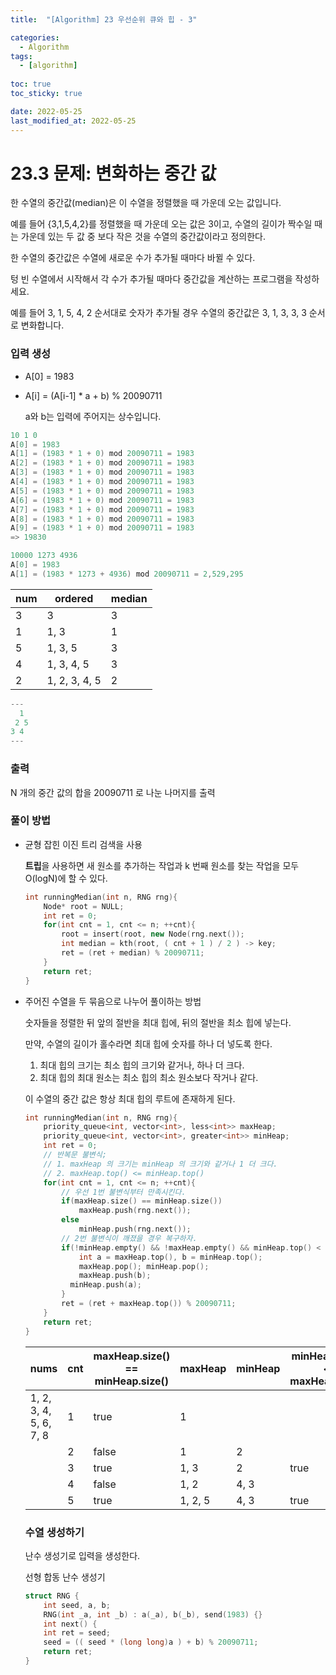 ```yaml
---
title:  "[Algorithm] 23 우선순위 큐와 힙 - 3"

categories:
  - Algorithm
tags:
  - [algorithm]
  
toc: true
toc_sticky: true

date: 2022-05-25
last_modified_at: 2022-05-25
---
```


# 23.3 문제: 변화하는 중간 값

한 수열의 중간값(median)은 이 수열을 정렬했을 때 가운데 오는 값입니다. 

예를 들어 {3,1,5,4,2}를 정렬했을 때 가운데 오는 값은 3이고, 수열의 길이가 짝수일 때는 가운데 있는 두 값 중 보다 작은 것을 수열의 중간값이라고 정의한다.

한 수열의 중간값은 수열에 새로운 수가 추가될 때마다 바뀔 수 있다. 

텅 빈 수열에서 시작해서 각 수가 추가될 때마다 중간값을 계산하는 프로그램을 작성하세요.

예를 들어 3, 1, 5, 4, 2 순서대로 숫자가 추가될 경우 수열의 중간값은 3, 1, 3, 3, 3 순서로 변화합니다.

### **입력 생성**

- A[0] = 1983
- A[i] = (A[i-1] * a + b) % 20090711
    
    a와 b는 입력에 주어지는 상수입니다. 
    

```cpp
10 1 0
A[0] = 1983
A[1] = (1983 * 1 + 0) mod 20090711 = 1983
A[2] = (1983 * 1 + 0) mod 20090711 = 1983
A[3] = (1983 * 1 + 0) mod 20090711 = 1983
A[4] = (1983 * 1 + 0) mod 20090711 = 1983
A[5] = (1983 * 1 + 0) mod 20090711 = 1983
A[6] = (1983 * 1 + 0) mod 20090711 = 1983
A[7] = (1983 * 1 + 0) mod 20090711 = 1983
A[8] = (1983 * 1 + 0) mod 20090711 = 1983
A[9] = (1983 * 1 + 0) mod 20090711 = 1983
=> 19830

10000 1273 4936
A[0] = 1983
A[1] = (1983 * 1273 + 4936) mod 20090711 = 2,529,295
```

| num | ordered | median |
| --- | --- | --- |
| 3 | 3 | 3 |
| 1 | 1, 3 | 1 |
| 5 | 1, 3, 5 | 3 |
| 4 | 1, 3, 4, 5 | 3 |
| 2 | 1, 2, 3, 4, 5 | 2 |

```cpp
---
  1
 2 5
3 4
---
```

### 출력

N 개의 중간 값의 합을 20090711 로 나눈 나머지를 출력

### 풀이 방법

- 균형 잡힌 이진 트리 검색을 사용
    
    **트립**을 사용하면 새 원소를 추가하는 작업과 k 번째 원소를 찾는 작업을 모두 O(logN)에 할 수 있다.
    
    ```cpp
    int runningMedian(int n, RNG rng){
    	Node* root = NULL;
    	int ret = 0;
    	for(int cnt = 1, cnt <= n; ++cnt){
    		root = insert(root, new Node(rng.next());
    		int median = kth(root, ( cnt + 1 ) / 2 ) -> key;
    		ret = (ret + median) % 20090711;
    	}
    	return ret;
    }
    ```
    
- 주어진 수열을 두 묶음으로 나누어 풀이하는 방법
    
    숫자들을 정렬한 뒤 앞의 절반을 최대 힙에, 뒤의 절반을 최소 힙에 넣는다.
    
    만약, 수열의 길이가 홀수라면 최대 힙에 숫자를 하나 더 넣도록 한다.
    
    1. 최대 힙의 크기는 최소 힙의 크기와 같거나, 하나 더 크다.
    2. 최대 힙의 최대 원소는 최소 힙의 최소 원소보다 작거나 같다.
    
    이 수열의 중간 값은 항상 최대 힙의 루트에 존재하게 된다.
    
    ```cpp
    int runningMedian(int n, RNG rng){
    	priority_queue<int, vector<int>, less<int>> maxHeap;
    	priority_queue<int, vector<int>, greater<int>> minHeap;
    	int ret = 0;
    	// 반복문 불변식;
    	// 1. maxHeap 의 크기는 minHeap 의 크기와 같거나 1 더 크다.
    	// 2. maxHeap.top() <= minHeap.top()
    	for(int cnt = 1, cnt <= n; ++cnt){
    		// 우선 1번 불변식부터 만족시킨다.
    		if(maxHeap.size() == minHeap.size())
    			maxHeap.push(rng.next());
    		else
    			minHeap.push(rng.next());
    		// 2번 불변식이 깨졌을 경우 복구하자.
    		if(!minHeap.empty() && !maxHeap.empty() && minHeap.top() < maxHeap.top()){
    			int a = maxHeap.top(), b = minHeap.top();
    			maxHeap.pop(); minHeap.pop();
    			maxHeap.push(b);
    		  minHeap.push(a);
    		}
    		ret = (ret + maxHeap.top()) % 20090711;
    	}
    	return ret;
    }
    ```
    
    | nums | cnt | maxHeap.size() == minHeap.size()  | maxHeap | minHeap | minHeap.top() < maxHeap.top() | maxHeap | minHeap |
    | --- | --- | --- | --- | --- | --- | --- | --- |
    | 1, 2, 3, 4, 5, 6, 7, 8 | 1 | true | 1 |  |  |  |  |
    |  | 2 | false | 1 | 2 |  |  |  |
    |  | 3 | true | 1, 3 | 2 | true | 1, 2 | 3 |
    |  | 4 | false | 1, 2 | 4, 3 |  |  |  |
    |  | 5 | true | 1, 2, 5 | 4, 3 | true | 1, 2, 4 | 5, 4 |
    
    ### 수열 생성하기
    
    난수 생성기로 입력을 생성한다.
    
    선형 합동 난수 생성기
    
    ```cpp
    struct RNG {
    	int seed, a, b;
    	RNG(int _a, int _b) : a(_a), b(_b), send(1983) {}
    	int next() {
    	int ret = seed;
    	seed = (( seed * (long long)a ) + b) % 20090711;
    	return ret;
    }
    ```

